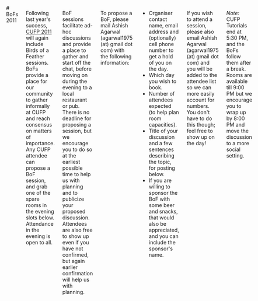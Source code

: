 <div class="row" media:type="text/omd">
<div class="small-12 columns" media:type="text/omd">
# BoFs 2011

Following last year's success, [CUFP 2011](/2011/) will again include
Birds of a Feather sessions. BoFs provide a place for our community to
gather informally at CUFP and reach consensus on matters of
importance. Any CUFP attendee can propose a BoF session, and grab one
of the spare rooms in the evening slots below. Attendance in the
evening is open to all.

BoF sessions facilitate ad-hoc discussions and provide a place to
gather and start off the chat, before moving on during the evening to
a local restaurant or pub. There is no deadline for proposing a
session, but we encourage you to do so at the earliest possible time
to help us with planning and to publicize your proposed
discussion. Attendees are also free to show up even if you have not
confirmed, but again earlier confirmation will help us with planning.

To propose a BoF, please mail Ashish Agarwal (agarwal1975 (at) gmail
dot com) with the following information:

- Organiser contact name, email address and \(optionally\) cell phone
  number to get a hold of you on the day.
- Which day you wish to book.
- Number of attendees expected \(to help plan room capacities\).
- Title of your discussion and a few sentences describing the topic,
  for posting below.
- If you are willing to sponsor the BoF with some beer and snacks,
  that would also be appreciated, and you can include the sponsor's
  name.

If you wish to attend a session, please also email Ashish Agarwal
(agarwal1975 (at) gmail dot com) and you will be added to the attendee
list so we can more easily account for numbers. You don't have to do
this though; feel free to show up on the day!

*Note:* CUFP Tutorials end at 5:30 PM, and the BoFs follow them after
a break. Rooms are available till 9:00 PM but we encourage you to wrap
up by 8:00 PM and move the discussion to a more social setting.

</div>
</div>
